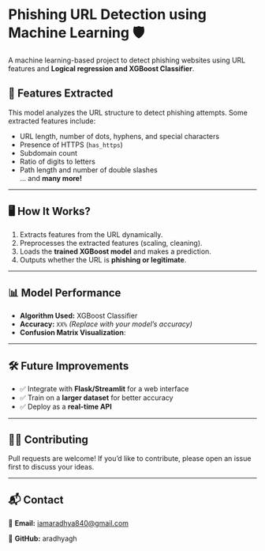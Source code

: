 # **Phishing URL Detection using Machine Learning** 🛡️  

A machine learning-based project to detect phishing websites using URL features and **Logical regression and XGBoost Classifier**.

## **📌 Features Extracted**
This model analyzes the URL structure to detect phishing attempts. Some extracted features include:
- URL length, number of dots, hyphens, and special characters
- Presence of HTTPS (`has_https`)
- Subdomain count
- Ratio of digits to letters
- Path length and number of double slashes  
... and **many more!**

---

## **🖥️ How It Works?**
1. Extracts features from the URL dynamically.  
2. Preprocesses the extracted features (scaling, cleaning).  
3. Loads the **trained XGBoost model** and makes a prediction.  
4. Outputs whether the URL is **phishing or legitimate**.  

---

## **📊 Model Performance**
- **Algorithm Used:** XGBoost Classifier  
- **Accuracy:** `XX%` _(Replace with your model’s accuracy)_  
- **Confusion Matrix Visualization**:  

---

## **🛠️ Future Improvements**
- ✅ Integrate with **Flask/Streamlit** for a web interface  
- ✅ Train on a **larger dataset** for better accuracy  
- ✅ Deploy as a **real-time API**  

---

## **👨‍💻 Contributing**
Pull requests are welcome! If you’d like to contribute, please open an issue first to discuss your ideas.  

---

## **📬 Contact**
📧 **Email:** iamaradhya840@gmail.com

📜 **GitHub:** aradhyagh 
